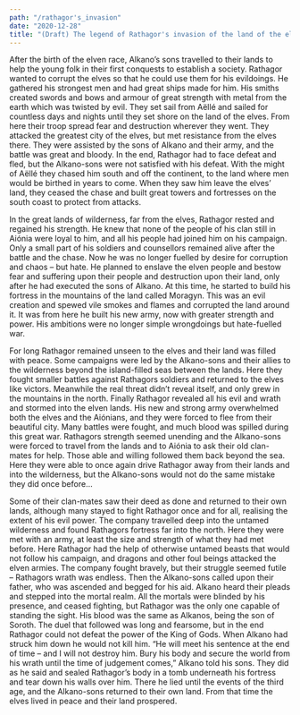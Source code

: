 ```yaml
---
path: "/rathagor's_invasion"
date: "2020-12-28"
title: "(Draft) The legend of Rathagor's invasion of the land of the elves"
---
```


After the birth of the elven race, Alkano’s sons travelled to their lands to help the young folk in their first conquests to establish a society. Rathagor wanted to corrupt the elves so that he could use them for his evildoings. He gathered his strongest men and had great ships made for him. His smiths created swords and bows and armour of great strength with metal from the earth which was twisted by evil. They set sail from Aëllé and sailed for countless days and nights until they set shore on the land of the elves. From here their troop spread fear and destruction wherever they went. They attacked the greatest city of the elves, but met resistance from the elves there. They were assisted by the sons of Alkano and their army, and the battle was great and bloody. In the end, Rathagor had to face defeat and fled, but the Alkano-sons were not satisfied with his defeat. With the might of Aëllé they chased him south and off the continent, to the land where men would be birthed in years to come. When they saw him leave the elves’ land, they ceased the chase and built great towers and fortresses on the south coast to protect from attacks.

In the great lands of wilderness, far from the elves, Rathagor rested and regained his strength. He knew that none of the people of his clan still in Aiónia were loyal to him, and all his people had joined him on his campaign. Only a small part of his soldiers and counsellors remained alive after the battle and the chase. Now he was no longer fuelled by desire for corruption and chaos – but hate. He planned to enslave the elven people and bestow fear and suffering upon their people and destruction upon their land, only after he had executed the sons of Alkano. At this time, he started to build his fortress in the mountains of the land called Moragyn. This was an evil creation and spewed vile smokes and flames and corrupted the land around it. It was from here he built his new army, now with greater strength and power. His ambitions were no longer simple wrongdoings but hate-fuelled war.

For long Rathagor remained unseen to the elves and their land was filled with peace. Some campaigns were led by the Alkano-sons and their allies to the wilderness beyond the island-filled seas between the lands. Here they fought smaller battles against Rathagors soldiers and returned to the elves like victors. Meanwhile the real threat didn’t reveal itself, and only grew in the mountains in the north. Finally Rathagor revealed all his evil and wrath and stormed into the elven lands. His new and strong army overwhelmed both the elves and the Aiónians, and they were forced to flee from their beautiful city. Many battles were fought, and much blood was spilled during this great war. Rathagors strength seemed unending and the Alkano-sons were forced to travel from the lands and to Aiónia to ask their old clan-mates for help. Those able and willing followed them back beyond the sea. Here they were able to once again drive Rathagor away from their lands and into the wilderness, but the Alkano-sons would not do the same mistake they did once before…

Some of their clan-mates saw their deed as done and returned to their own lands, although many stayed to fight Rathagor once and for all, realising the extent of his evil power. The company travelled deep into the untamed wilderness and found Rathagors fortress far into the north. Here they were met with an army, at least the size and strength of what they had met before. Here Rathagor had the help of otherwise untamed beasts that would not follow his campaign, and dragons and other foul beings attacked the elven armies. The company fought bravely, but their struggle seemed futile – Rathagors wrath was endless. Then the Alkano-sons called upon their father, who was ascended and begged for his aid. Alkano heard their pleads and stepped into the mortal realm. All the mortals were blinded by his presence, and ceased fighting, but Rathagor was the only one capable of standing the sight. His blood was the same as Alkanos, being the son of Soroth. The duel that followed was long and fearsome, but in the end Rathagor could not defeat the power of the King of Gods. When Alkano had struck him down he would not kill him. “He will meet his sentence at the end of time – and I will not destroy him. Bury his body and secure the world from his wrath until the time of judgement comes,” Alkano told his sons. They did as he said and sealed Rathagor’s body in a tomb underneath his fortress and tear down his walls over him. There he lied until the events of the third age, and the Alkano-sons returned to their own land. From that time the elves lived in peace and their land prospered.
